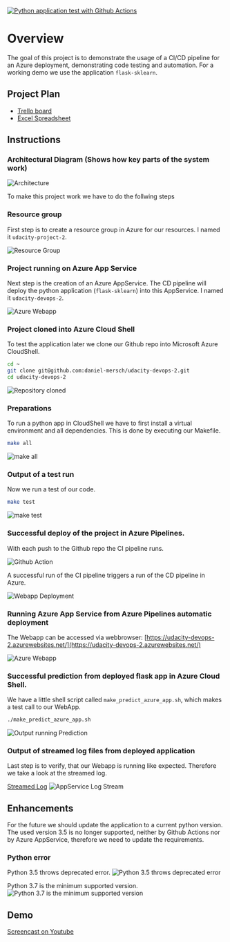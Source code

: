 [![Python application test with Github Actions](https://github.com/daniel-mersch/udacity-devops-2/actions/workflows/pythonapp.yml/badge.svg)](https://github.com/daniel-mersch/udacity-devops-2/actions/workflows/pythonapp.yml)

# Overview

The goal of this project is to demonstrate the usage of a CI/CD pipeline for an Azure deployment, demonstrating code testing and automation. For a working demo we use the application `flask-sklearn`.

## Project Plan

* [Trello board](https://trello.com/invite/b/rurN4FDz/ATTIe5a5be77180e3ca007b461ef0090f41d1D789419/udacity)
* [Excel Spreadsheet](project-management-template.xlsx)

## Instructions

### Architectural Diagram (Shows how key parts of the system work)

![Architecture](screenshots/20230110_architecture.png)

To make this project work we have to do the follwing steps

### Resource group

First step is to create a resource group in Azure for our resources. I named it `udacity-project-2`.

![Resource Group](screenshots/20230110_Azure_Resource_Group.png)

### Project running on Azure App Service

Next step is the creation of an Azure AppService. The CD pipeline will deploy the python application (`flask-sklearn`) into this AppService. I named it `udacity-devops-2`.

![Azure Webapp](screenshots/20230105_screenshot_Azure_Webapp.png)

### Project cloned into Azure Cloud Shell

To test the application later we clone our Github repo into Microsoft Azure CloudShell.

```bash
cd ~
git clone git@github.com:daniel-mersch/udacity-devops-2.git
cd udacity-devops-2
```

![Repository cloned](screenshots/20230105_screenshot_repo_cloned.png)

### Preparations    

To run a python app in CloudShell we have to first install a virtual environment and all dependencies. This is done by executing our Makefile.

```bash
make all
```

![make all](screenshots/20230110_Azure_CloudShell_make_all.png)

### Output of a test run

Now we run a test of our code.

```bash
make test
```

![make test](screenshots/20230105_Azure_CloudShell_make_test.png)

### Successful deploy of the project in Azure Pipelines.

With each push to the Github repo the CI pipeline runs.

![Github Action](screenshots/20230110_Github_Action.png)

A successful run of the CI pipeline triggers a run of the CD pipeline in Azure.

![Webapp Deployment](screenshots/20230110_Azure_Pipeline_WebApp_Deployment.png)

### Running Azure App Service from Azure Pipelines automatic deployment

The Webapp can be accessed via webbrowser: [https://udacity-devops-2.azurewebsites.net/](https://udacity-devops-2.azurewebsites.net/)

![Azure Webapp](screenshots/20230105_Azure_Webapp_running.png)

### Successful prediction from deployed flask app in Azure Cloud Shell. 

We have a little shell script called `make_predict_azure_app.sh`, which makes a test call to our WebApp.

```bash
./make_predict_azure_app.sh
```

![Output running Prediction](screenshots/20230110_Running_Prediction_on_Appservice.png)

### Output of streamed log files from deployed application

Last step is to verify, that our Webapp is running like expected. Therefore we take a look at the streamed log.

[Streamed Log](https://portal.azure.com/#@danielmerschweb.onmicrosoft.com/resource/subscriptions/1d777ce9-774b-4c85-8d8b-c7fb09bd2644/resourceGroups/udacity-project-2/providers/Microsoft.Web/sites/udacity-devops-2/logStream)
![AppService Log Stream](screenshots/20230110_Azure_Webapp_Log_Stream.png)

## Enhancements

For the future we should update the application to a current python version. The used version 3.5 is no longer supported, neither by Github Actions nor by Azure AppService, therefore we need to update the requirements.

### Python error

Python 3.5 throws deprecated error.
![Python 3.5 throws deprecated error](screenshots/20230105_screenshot_github_action_python35_error.png)

Python 3.7 is the minimum supported version.
![Python 3.7 is the minimum supported version](screenshots/20230105_screenshot_github_action_python37_ok.png)

## Demo 

[Screencast on Youtube](https://youtu.be/LnYr1sgw_dU)
